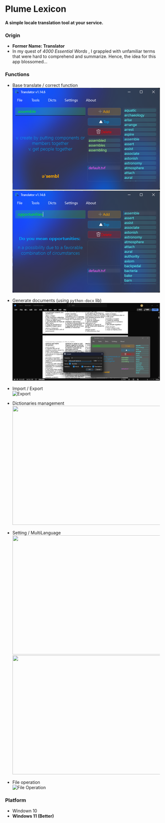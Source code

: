 # Plume Lexicon
**A simple locale translation tool at your service.**

### Origin
 - **Former Name: Translator**
 - In my quest of *4000 Essential Words* , I grappled with unfamiliar terms that were hard to comprehend and summarize. Hence, the idea for this app blossomed...

### Functions

 - Base translate / correct function \
  ![Translate (English)](.pics/translate.png "Translate (English)")
  ![Correct](.pics/correct.png "Correct")

 - Generate documents (using `python-docx` lib) \
  ![Document](.pics/convert.png)

 - Import / Export \
  ![Export](https://github.com/user-attachments/assets/fba753d0-3ef9-4f78-b4b6-f67689c1cc51)

 - Dictionaries management  
    <img src="https://github.com/user-attachments/assets/57c61cc0-972b-40e3-bb1e-2c6709a262c4" width="555" height="388">

 - Setting / MultiLanguage  
    <img src="https://github.com/user-attachments/assets/e372e2b4-a1e0-465d-83fe-e127905dd752" width="555" height="388">
    <img src="https://github.com/user-attachments/assets/82938db9-cf5e-4932-893a-8f9bca94a6f5" width="555" height="388">

 - File operation \
  ![File Operation](https://github.com/user-attachments/assets/e6b2e23a-de22-43b6-a365-5f1cb9c93a01)

### Platform
 - Windown 10
 - **Windows 11 (Better)**

